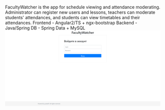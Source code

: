 FacultyWatcher is the app for schedule viewing and attendance moderating. Administrator can register new users and lessons, teachers can moderate students' attendances, and students can view timetables and their attendances.
Frontend - Angular2/TS + ngx-bootstrap
Backend - Java/Spring
DB - Spring Data + MySQL
![Start state image](docs/LoginPage.png)


